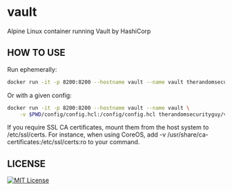 # vault
Alpine Linux container running Vault by HashiCorp

## HOW TO USE

Run ephemerally:

```bash
docker run -it -p 8200:8200 --hostname vault --name vault therandomsecurityguy/vault
```
Or with a given config:

```bash
docker run -it -p 8200:8200 --hostname vault --name vault \
    -v $PWD/config/config.hcl:/config/config.hcl therandomsecurityguy/vault server --config=/config/config.hcl
```

If you require SSL CA certificates, mount them from the host system to /etc/ssl/certs. For instance, when using CoreOS, add -v /usr/share/ca-certificates:/etc/ssl/certs:ro to your command.

## LICENSE
[![MIT License](http://img.shields.io/badge/license-MIT-blue.svg?style=flat)](LICENSE)
